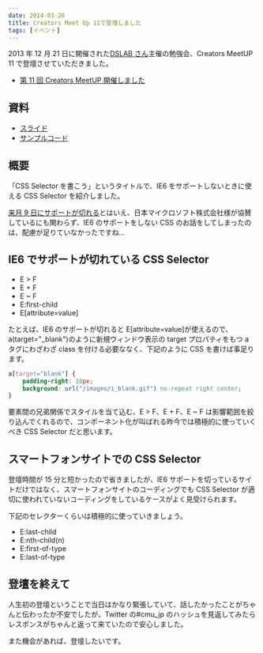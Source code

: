 ```yaml
---
date: 2014-03-26
title: Creators Meet Up 11で登壇しました
tags: [イベント]
---
```


2013 年 12 月 21 日に開催された[DSLAB さん](http://lab.designsatellites.jp/)主催の勉強会、Creators MeetUP 11 で登壇させていただきました。

- [第 11 回 Creators MeetUP 開催しました](http://lab.designsatellites.jp/?p=2212)

## 資料

- [スライド](http://kzhrk.github.io/css-selector/slide/)
- [サンプルコード](http://kzhrk.github.io/css-selector/sample/)

## 概要

「CSS Selector を書こう」というタイトルで、IE6 をサポートしないときに使える CSS Selector を紹介しました。

[来月 9 日にサポートが切れる](https://www.microsoft.com/ja-jp/windows/lifecycle/xp_eos.aspx)とはいえ、日本マイクロソフト株式会社様が協賛しているにも関わらず、IE6 のサポートをしない CSS のお話をしてしまったのは、配慮が足りていなかったですね…

## IE6 でサポートが切れている CSS Selector

- E > F
- E + F
- E ~ F
- E:first-child
- E[attribute=value]

たとえば、IE6 のサポートが切れると E[attribute=value]が使えるので、a(target="\_blank")のように新規ウィンドウ表示の target プロパティをもつ a タグにわざわざ class を付ける必要ななく、下記のように CSS を書けば事足ります。

```css
a[target="blank"] {
	padding-right: 18px;
	background: url("/images/i_blank.gif") no-repeat right center;
}
```

要素間の兄弟関係でスタイルを当て込む、E > F、E + F、E ~ F は影響範囲を絞り込んでくれるので、コンポーネント化が叫ばれる昨今では積極的に使っていくべき CSS Selector だと思います。

## スマートフォンサイトでの CSS Selector

登壇時間が 15 分と短かったので省きましたが、IE6 サポートを切っているサイトだけではなく、スマートフォンサイトのコーディングでも CSS Selector が適切に使われていないコーディングをしているケースがよく見受けられます。

下記のセレクターくらいは積極的に使っていきましょう。

- E:last-child
- E:nth-child(n)
- E:first-of-type
- E:last-of-type

## 登壇を終えて

人生初の登壇ということで当日はかなり緊張していて、話したかったことがちゃんと伝わったか不安でしたが、Twitter の#cmu_jp のハッシュを見返してみたらレスポンスがちゃんと返って来ていたので安心しました。

また機会があれば、登壇したいです。
